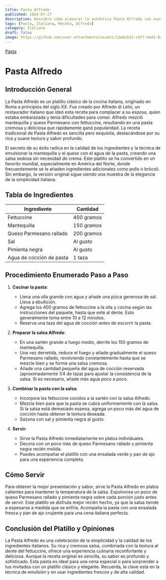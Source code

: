 ```yaml
---
title: Pasta Alfredo
published: 2024-07-27
description: Descubre cómo preparar la auténtica Pasta Alfredo con nuestra receta detallada. Ideal para una cena italiana.
tags: [Pasta, Italiana, Receta, Alfredo]
category: Italiana
draft: false
image: https://github.com/user-attachments/assets/13e0cb31-c9f7-4ad1-8ae6-792a7f1d5410
---
```

[Pasta](https://github.com/user-attachments/assets/13e0cb31-c9f7-4ad1-8ae6-792a7f1d5410)
# Pasta Alfredo

## Introducción General

La Pasta Alfredo es un platillo clásico de la cocina italiana, originado en Roma a principios del siglo XX. Fue creado por Alfredo di Lelio, un restaurador italiano que ideó esta receta para complacer a su esposa, quien estaba embarazada y tenía dificultades para comer. Alfredo mezcló mantequilla y queso Parmesano con fettuccine, resultando en una pasta cremosa y deliciosa que rápidamente ganó popularidad. La receta tradicional de Pasta Alfredo es sencilla pero exquisita, destacándose por su rica y suave textura y sabor profundo.

El secreto de su éxito radica en la calidad de los ingredientes y la técnica de emulsionar la mantequilla y el queso con el agua de la pasta, creando una salsa sedosa sin necesidad de crema. Este platillo se ha convertido en un favorito mundial, especialmente en América del Norte, donde frecuentemente se le añaden ingredientes adicionales como pollo o brócoli. Sin embargo, la versión original sigue siendo una muestra de la elegancia de la simplicidad italiana.

## Tabla de Ingredientes

| Ingrediente            | Cantidad        |
|------------------------|-----------------|
| Fettuccine             | 400 gramos      |
| Mantequilla            | 150 gramos      |
| Queso Parmesano rallado| 200 gramos      |
| Sal                    | Al gusto        |
| Pimienta negra         | Al gusto        |
| Agua de cocción de pasta| 1 taza          |

## Procedimiento Enumerado Paso a Paso

1. **Cocinar la pasta**: 
   - Llena una olla grande con agua y añade una pizca generosa de sal. Lleva a ebullición.
   - Agrega los 400 gramos de fettuccine a la olla y cocina según las instrucciones del paquete, hasta que esté al dente. Esto generalmente toma entre 10 a 12 minutos.
   - Reserva una taza del agua de cocción antes de escurrir la pasta.

2. **Preparar la salsa Alfredo**: 
   - En una sartén grande a fuego medio, derrite los 150 gramos de mantequilla.
   - Una vez derretida, reduce el fuego y añade gradualmente el queso Parmesano rallado, revolviendo constantemente hasta que se mezcle bien y se forme una salsa cremosa.
   - Añade una cantidad pequeña del agua de cocción reservada (aproximadamente 1/4 de taza) para ajustar la consistencia de la salsa. Si es necesario, añade más agua poco a poco.

3. **Combinar la pasta con la salsa**: 
   - Incorpora los fettuccine cocidos a la sartén con la salsa Alfredo.
   - Mezcla bien para que la pasta se cubra uniformemente con la salsa. Si la salsa está demasiado espesa, agrega un poco más del agua de cocción hasta obtener la textura deseada.
   - Sazona con sal y pimienta negra al gusto.

4. **Servir**: 
   - Sirve la Pasta Alfredo inmediatamente en platos individuales.
   - Decora con un poco más de queso Parmesano rallado y pimienta negra recién molida.
   - Puedes acompañar el platillo con una ensalada verde y pan de ajo para una experiencia completa.

## Cómo Servir

Para obtener la mejor presentación y sabor, sirve la Pasta Alfredo en platos calientes para mantener la temperatura de la salsa. Espolvorea un poco de queso Parmesano rallado y pimienta negra sobre cada porción justo antes de servir. Este platillo se disfruta mejor recién hecho, ya que la salsa tiende a espesarse a medida que se enfría. Acompaña la pasta con una ensalada fresca y pan de ajo crujiente para una cena italiana perfecta.

## Conclusión del Platillo y Opiniones

La Pasta Alfredo es una celebración de la simplicidad y la calidad de los ingredientes italianos. Su rica y cremosa salsa, combinada con la textura al dente del fettuccine, ofrece una experiencia culinaria reconfortante y deliciosa. Aunque la receta original es sencilla, su sabor es profundo y sofisticado. Esta pasta es ideal para una cena especial o para sorprender a tus invitados con un platillo clásico y elegante. Recuerda, la clave está en la técnica de emulsión y en usar ingredientes frescos y de alta calidad.
